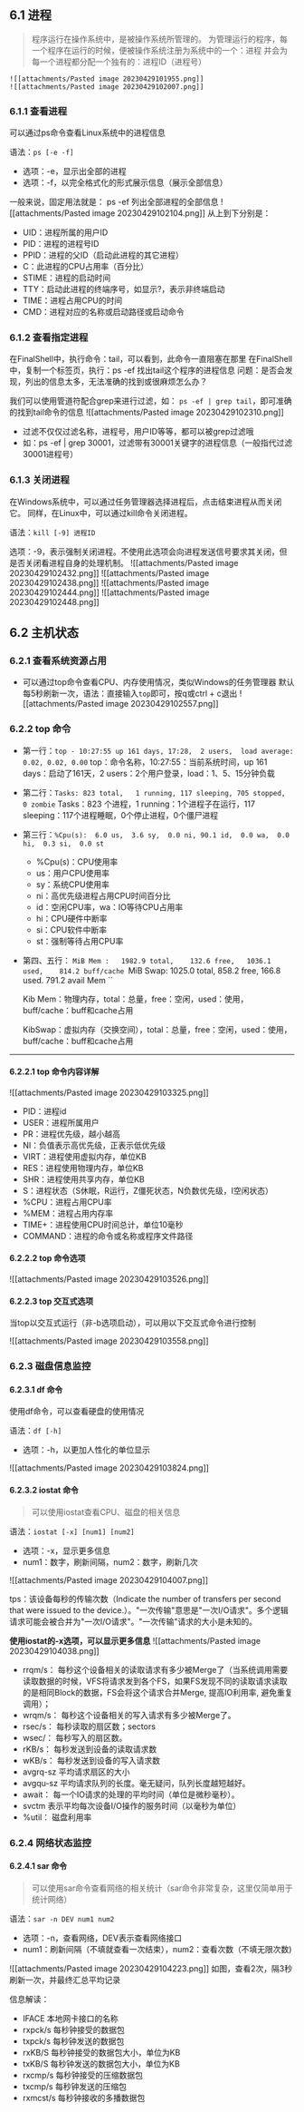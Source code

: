 ## 6.1 进程
> 程序运行在操作系统中，是被操作系统所管理的。
> 为管理运行的程序，每一个程序在运行的时候，便被操作系统注册为系统中的一个：进程
> 并会为每一个进程都分配一个独有的：进程ID（进程号）

	![[attachments/Pasted image 20230429101955.png]]
	![[attachments/Pasted image 20230429102007.png]]

### 6.1.1 查看进程

可以通过ps命令查看Linux系统中的进程信息

语法：`ps [-e -f]`
- 选项：-e，显示出全部的进程
- 选项：-f，以完全格式化的形式展示信息（展示全部信息）

一般来说，固定用法就是： ps -ef 列出全部进程的全部信息
![[attachments/Pasted image 20230429102104.png]]
从上到下分别是：
- UID：进程所属的用户ID
- PID：进程的进程号ID
- PPID：进程的父ID（启动此进程的其它进程）
- C：此进程的CPU占用率（百分比）
- STIME：进程的启动时间
- TTY：启动此进程的终端序号，如显示?，表示非终端启动
- TIME：进程占用CPU的时间
- CMD：进程对应的名称或启动路径或启动命令

### 6.1.2 查看指定进程

在FinalShell中，执行命令：tail，可以看到，此命令一直阻塞在那里
在FinalShell中，复制一个标签页，执行：ps -ef 找出tail这个程序的进程信息
问题：是否会发现，列出的信息太多，无法准确的找到或很麻烦怎么办？

我们可以使用管道符配合grep来进行过滤，如：
`ps -ef | grep tail`，即可准确的找到tail命令的信息
	![[attachments/Pasted image 20230429102310.png]]

- 过滤不仅仅过滤名称，进程号，用户ID等等，都可以被grep过滤哦
- 如：ps -ef | grep 30001，过滤带有30001关键字的进程信息（一般指代过滤30001进程号）

### 6.1.3 关闭进程

在Windows系统中，可以通过任务管理器选择进程后，点击结束进程从而关闭它。
同样，在Linux中，可以通过kill命令关闭进程。

语法：`kill [-9] 进程ID`

选项：-9，表示强制关闭进程。不使用此选项会向进程发送信号要求其关闭，但是否关闭看进程自身的处理机制。
![[attachments/Pasted image 20230429102432.png]]
![[attachments/Pasted image 20230429102438.png]]
![[attachments/Pasted image 20230429102444.png]]
![[attachments/Pasted image 20230429102448.png]]

## 6.2 主机状态

### 6.2.1 查看系统资源占用

- 可以通过top命令查看CPU、内存使用情况，类似Windows的任务管理器
  默认每5秒刷新一次，语法：直接输入`top`即可，按q或ctrl + c退出
  ![[attachments/Pasted image 20230429102557.png]]

### 6.2.2 top 命令

- 第一行：`top - 10:27:55 up 161 days, 17:28,  2 users,  load average: 0.02, 0.02, 0.00`
	top：命令名称，10:27:55：当前系统时间，up 161 days：启动了161天，2 users：2个用户登录，load：1、5、15分钟负载

- 第二行：`Tasks: 823 total,   1 running, 117 sleeping, 705 stopped,   0 zombie`
	Tasks：823 个进程，1 running：1个进程子在运行，117 sleeping：117个进程睡眠，0个停止进程，0个僵尸进程

- 第三行：`%Cpu(s):  6.0 us,  3.6 sy,  0.0 ni, 90.1 id,  0.0 wa,  0.0 hi,  0.3 si,  0.0 st`
	- %Cpu(s)：CPU使用率
	- us：用户CPU使用率
	- sy：系统CPU使用率
	- ni：高优先级进程占用CPU时间百分比
	- id：空闲CPU率，wa：IO等待CPU占用率
	- hi：CPU硬件中断率
	- si：CPU软件中断率
	- st：强制等待占用CPU率

- 第四、五行：
	`MiB Mem :   1982.9 total,    132.6 free,   1036.1 used,    814.2 buff/cache
	`MiB Swap:   1025.0 total,    858.2 free,    166.8 used.    791.2 avail Mem ``
	
	Kib Mem：物理内存，total：总量，free：空闲，used：使用，buff/cache：buff和cache占用
	
	KibSwap：虚拟内存（交换空间），total：总量，free：空闲，used：使用，buff/cache：buff和cache占用

---
#### 6.2.2.1 top 命令内容详解

![[attachments/Pasted image 20230429103325.png]]
- PID：进程id
- USER：进程所属用户
- PR：进程优先级，越小越高
- NI：负值表示高优先级，正表示低优先级
- VIRT：进程使用虚拟内存，单位KB
- RES：进程使用物理内存，单位KB
- SHR：进程使用共享内存，单位KB
- S：进程状态（S休眠，R运行，Z僵死状态，N负数优先级，I空闲状态）
- %CPU：进程占用CPU率
- %MEM：进程占用内存率
- TIME+：进程使用CPU时间总计，单位10毫秒
- COMMAND：进程的命令或名称或程序文件路径

#### 6.2.2.2 top 命令选项

![[attachments/Pasted image 20230429103526.png]]

#### 6.2.2.3 top 交互式选项

当top以交互式运行（非-b选项启动），可以用以下交互式命令进行控制

![[attachments/Pasted image 20230429103558.png]]


### 6.2.3 磁盘信息监控

#### 6.2.3.1 df 命令
使用df命令，可以查看硬盘的使用情况

语法：`df [-h]`
- 选项：-h，以更加人性化的单位显示

![[attachments/Pasted image 20230429103824.png]]

#### 6.2.3.2 iostat 命令

> 可以使用iostat查看CPU、磁盘的相关信息

语法：`iostat [-x] [num1] [num2]`
- 选项：-x，显示更多信息
- num1：数字，刷新间隔，num2：数字，刷新几次

![[attachments/Pasted image 20230429104007.png]]

tps：该设备每秒的传输次数（Indicate the number of transfers per second that were issued to the device.）。"一次传输"意思是"一次I/O请求"。多个逻辑请求可能会被合并为"一次I/O请求"。"一次传输"请求的大小是未知的。

**使用iostat的-x选项，可以显示更多信息**
![[attachments/Pasted image 20230429104038.png]]
- rrqm/s：	每秒这个设备相关的读取请求有多少被Merge了（当系统调用需要读取数据的时候，VFS将请求发到各个FS，如果FS发现不同的读取请求读取的是相同Block的数据，FS会将这个请求合并Merge, 提高IO利用率, 避免重复调用）；
- wrqm/s：	每秒这个设备相关的写入请求有多少被Merge了。
- rsec/s：	每秒读取的扇区数；sectors
- wsec/：	每秒写入的扇区数。
- rKB/s：	每秒发送到设备的读取请求数
- wKB/s：	每秒发送到设备的写入请求数
- avgrq-sz 	平均请求扇区的大小
- avgqu-sz 	平均请求队列的长度。毫无疑问，队列长度越短越好。    
- await：  	每一个IO请求的处理的平均时间（单位是微秒毫秒）。
- svctm    	表示平均每次设备I/O操作的服务时间（以毫秒为单位）
- %util： 	磁盘利用率


### 6.2.4 网络状态监控

#### 6.2.4.1 sar 命令

> 可以使用sar命令查看网络的相关统计（sar命令非常复杂，这里仅简单用于统计网络）

语法：`sar -n DEV num1 num2`

- 选项：-n，查看网络，DEV表示查看网络接口
- num1：刷新间隔（不填就查看一次结束），num2：查看次数（不填无限次数)

![[attachments/Pasted image 20230429104223.png]]
如图，查看2次，隔3秒刷新一次，并最终汇总平均记录

信息解读：
- IFACE 本地网卡接口的名称
- rxpck/s 每秒钟接受的数据包
- txpck/s 每秒钟发送的数据包
- rxKB/S 每秒钟接受的数据包大小，单位为KB
- txKB/S 每秒钟发送的数据包大小，单位为KB
- rxcmp/s 每秒钟接受的压缩数据包
- txcmp/s 每秒钟发送的压缩包
- rxmcst/s 每秒钟接收的多播数据包